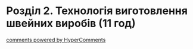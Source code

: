 <div id="hypercomments_widget" class="js-hypercomments-widget invisible"></div>

# Розділ 2. Технологія виготовлення  швейних виробів  (11 год)



<div class="js-hypercomments-container">
<a href="http://hypercomments.com" class="hc-link" title="comments widget">comments powered by HyperComments</a>
</div>
